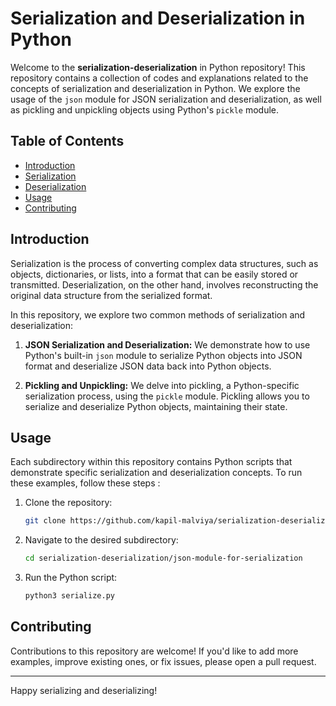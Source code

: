 # Serialization and Deserialization in Python


Welcome to the **serialization-deserialization**  in Python repository! This repository contains a collection of codes 
and explanations related to the concepts of serialization and deserialization in Python. We explore the usage of the 
`json` module for JSON serialization and deserialization, as well as pickling and unpickling objects using Python's 
`pickle` module.

## Table of Contents

- [Introduction](#introduction)
- [Serialization](#serialization)
- [Deserialization](#deserialization)
- [Usage](#usage)
- [Contributing](#contributing)

## Introduction

Serialization is the process of converting complex data structures, such as objects, dictionaries, or lists, into a format 
that can be easily stored or transmitted. Deserialization, on the other hand, involves reconstructing the original data 
structure from the serialized format.

In this repository, we explore two common methods of serialization and deserialization:

1. **JSON Serialization and Deserialization:** We demonstrate how to use Python's built-in `json` module to serialize Python
   objects into JSON format and deserialize JSON data back into Python objects.

3. **Pickling and Unpickling:** We delve into pickling, a Python-specific serialization process, using the `pickle` module.
   Pickling allows you to serialize and deserialize Python objects, maintaining their state.


## Usage

Each subdirectory within this repository contains Python scripts that demonstrate specific serialization and deserialization 
concepts. To run these examples, follow these steps :

1. Clone the repository:
   ```bash
   git clone https://github.com/kapil-malviya/serialization-deserialization.git
   ```

2. Navigate to the desired subdirectory:
   ```bash
   cd serialization-deserialization/json-module-for-serialization
   ```

3. Run the Python script:
   ```bash
   python3 serialize.py
   ```


## Contributing

Contributions to this repository are welcome! If you'd like to add more examples, improve existing ones, or fix issues, 
please open a pull request. 

---

Happy serializing and deserializing! 
